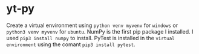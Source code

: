 # yt-py
Create a virtual environment using `python venv myvenv` for `windows` or `python3 venv myvenv` for `ubuntu`.
NumPy is the first pip package I installed. I used `pip3 install numpy` to install.
PyTest is installed in the `virtual environment` using the comant `pip3 install pytest`.
